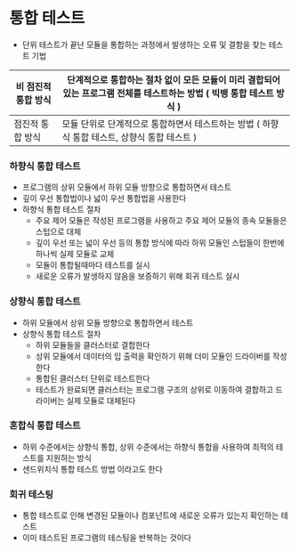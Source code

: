 # 통합 테스트

- 단위 테스트가 끝난 모듈을 통합하는 과정에서 발생하는 오류 및 결함을 찾는 테스트 기법

| 비 점진적 통합 방식 | 단계적으로 통합하는 절차 없이 모든 모듈이 미리 결합되어 있는 프로그램 전체를 테스트하는 방법 ( 빅뱅 통합 테스트 방식 ) |
| ------------------- | ------------------------------------------------------------ |
| 점진적 통합 방식    | 모듈 단위로 단계적으로 통합하면서 테스트하는 방법 ( 하향식 통합 테스트, 상향식 통합 테스트 ) |



### 하향식 통합 테스트

- 프로그램의 상위 모듈에서 하위 모듈 방향으로 통합하면서 테스트
- 깊이 우선 통합법이나 넓이 우선 통합법을 사용한다
- 하향식 통합 테스트 절차
  - 주요 제어 모듈은 작성된 프로그램을 사용하고 주요 제어 모듈의 종속 모듈들은 스텁으로 대체
  - 깊이 우선 또는 넓이 우선 등의 통합 방식에 따라 하위 모듈인 스텁들이 한번에 하나씩 실제 모듈로 교체
  - 모듈이 통합될때마다 테스트를 실시
  - 새로운 오류가 발생하지 않음을 보증하기 위해 회귀 테스트 실시



### 상향식 통합 테스트

- 하위 모듈에서 상위 모듈 방향으로 통합하면서 테스트
- 상향식 통합 테스트 절차
  - 하위 모듈들을 클러스터로 결합한다
  - 상위 모듈에서 데이터의 입 출력을 확인하기 위해 더미 모듈인 드라이버를 작성한다
  - 통합된 클러스터 단위로 테스트한다
  - 테스트가 완료되면 클러스터는 프로그램 구조의 상위로 이동하여 결합하고 드라이버는 실제 모듈로 대체된다



### 혼합식 통합 테스트

- 하위 수준에서는 상향식 통합, 상위 수준에서는 하향식 통합을 사용하여 최적의 테스트를 지원하는 방식
- 샌드위치식 통합 테스트 방법 이라고도 한다



### 회귀 테스팅

- 통합 테스트로 인해 변경된 모듈이나 컴포넌트에 새로운 오류가 있는지 확인하는 테스트
- 이미 테스트된 프로그램의 테스팅을 반복하는 것이다

